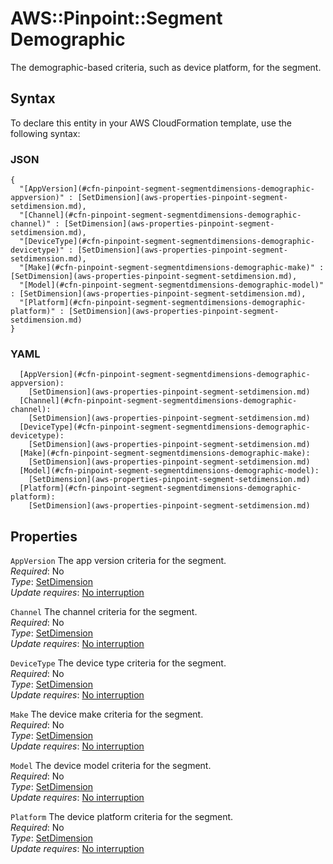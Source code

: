 # AWS::Pinpoint::Segment Demographic<a name="aws-properties-pinpoint-segment-segmentdimensions-demographic"></a>

The demographic\-based criteria, such as device platform, for the segment\.

## Syntax<a name="aws-properties-pinpoint-segment-segmentdimensions-demographic-syntax"></a>

To declare this entity in your AWS CloudFormation template, use the following syntax:

### JSON<a name="aws-properties-pinpoint-segment-segmentdimensions-demographic-syntax.json"></a>

```
{
  "[AppVersion](#cfn-pinpoint-segment-segmentdimensions-demographic-appversion)" : [SetDimension](aws-properties-pinpoint-segment-setdimension.md),
  "[Channel](#cfn-pinpoint-segment-segmentdimensions-demographic-channel)" : [SetDimension](aws-properties-pinpoint-segment-setdimension.md),
  "[DeviceType](#cfn-pinpoint-segment-segmentdimensions-demographic-devicetype)" : [SetDimension](aws-properties-pinpoint-segment-setdimension.md),
  "[Make](#cfn-pinpoint-segment-segmentdimensions-demographic-make)" : [SetDimension](aws-properties-pinpoint-segment-setdimension.md),
  "[Model](#cfn-pinpoint-segment-segmentdimensions-demographic-model)" : [SetDimension](aws-properties-pinpoint-segment-setdimension.md),
  "[Platform](#cfn-pinpoint-segment-segmentdimensions-demographic-platform)" : [SetDimension](aws-properties-pinpoint-segment-setdimension.md)
}
```

### YAML<a name="aws-properties-pinpoint-segment-segmentdimensions-demographic-syntax.yaml"></a>

```
  [AppVersion](#cfn-pinpoint-segment-segmentdimensions-demographic-appversion): 
    [SetDimension](aws-properties-pinpoint-segment-setdimension.md)
  [Channel](#cfn-pinpoint-segment-segmentdimensions-demographic-channel): 
    [SetDimension](aws-properties-pinpoint-segment-setdimension.md)
  [DeviceType](#cfn-pinpoint-segment-segmentdimensions-demographic-devicetype): 
    [SetDimension](aws-properties-pinpoint-segment-setdimension.md)
  [Make](#cfn-pinpoint-segment-segmentdimensions-demographic-make): 
    [SetDimension](aws-properties-pinpoint-segment-setdimension.md)
  [Model](#cfn-pinpoint-segment-segmentdimensions-demographic-model): 
    [SetDimension](aws-properties-pinpoint-segment-setdimension.md)
  [Platform](#cfn-pinpoint-segment-segmentdimensions-demographic-platform): 
    [SetDimension](aws-properties-pinpoint-segment-setdimension.md)
```

## Properties<a name="aws-properties-pinpoint-segment-segmentdimensions-demographic-properties"></a>

`AppVersion`  <a name="cfn-pinpoint-segment-segmentdimensions-demographic-appversion"></a>
The app version criteria for the segment\.  
*Required*: No  
*Type*: [SetDimension](aws-properties-pinpoint-segment-setdimension.md)  
*Update requires*: [No interruption](https://docs.aws.amazon.com/AWSCloudFormation/latest/UserGuide/using-cfn-updating-stacks-update-behaviors.html#update-no-interrupt)

`Channel`  <a name="cfn-pinpoint-segment-segmentdimensions-demographic-channel"></a>
The channel criteria for the segment\.  
*Required*: No  
*Type*: [SetDimension](aws-properties-pinpoint-segment-setdimension.md)  
*Update requires*: [No interruption](https://docs.aws.amazon.com/AWSCloudFormation/latest/UserGuide/using-cfn-updating-stacks-update-behaviors.html#update-no-interrupt)

`DeviceType`  <a name="cfn-pinpoint-segment-segmentdimensions-demographic-devicetype"></a>
The device type criteria for the segment\.  
*Required*: No  
*Type*: [SetDimension](aws-properties-pinpoint-segment-setdimension.md)  
*Update requires*: [No interruption](https://docs.aws.amazon.com/AWSCloudFormation/latest/UserGuide/using-cfn-updating-stacks-update-behaviors.html#update-no-interrupt)

`Make`  <a name="cfn-pinpoint-segment-segmentdimensions-demographic-make"></a>
The device make criteria for the segment\.  
*Required*: No  
*Type*: [SetDimension](aws-properties-pinpoint-segment-setdimension.md)  
*Update requires*: [No interruption](https://docs.aws.amazon.com/AWSCloudFormation/latest/UserGuide/using-cfn-updating-stacks-update-behaviors.html#update-no-interrupt)

`Model`  <a name="cfn-pinpoint-segment-segmentdimensions-demographic-model"></a>
The device model criteria for the segment\.  
*Required*: No  
*Type*: [SetDimension](aws-properties-pinpoint-segment-setdimension.md)  
*Update requires*: [No interruption](https://docs.aws.amazon.com/AWSCloudFormation/latest/UserGuide/using-cfn-updating-stacks-update-behaviors.html#update-no-interrupt)

`Platform`  <a name="cfn-pinpoint-segment-segmentdimensions-demographic-platform"></a>
The device platform criteria for the segment\.  
*Required*: No  
*Type*: [SetDimension](aws-properties-pinpoint-segment-setdimension.md)  
*Update requires*: [No interruption](https://docs.aws.amazon.com/AWSCloudFormation/latest/UserGuide/using-cfn-updating-stacks-update-behaviors.html#update-no-interrupt)
